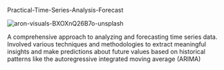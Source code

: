 Practical-Time-Series-Analysis-Forecast 

![aron-visuals-BXOXnQ26B7o-unsplash](https://github.com/wainaina-peter/Stage-E-Hamoye-Internship-Practical-Time-Series-Analysis-Forecast/assets/80960028/d8a972aa-6019-460c-9b47-c10049e3196a)


A comprehensive approach to analyzing and forecasting time series data. Involved various techniques and methodologies to extract meaningful insights and make predictions about future values based on historical patterns like the autoregressive integrated moving average (ARIMA) 

